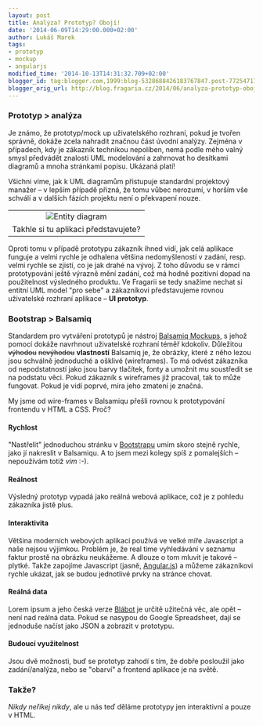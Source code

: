 ```yaml
---
layout: post
title: Analýza? Prototyp? Obojí!
date: '2014-06-09T14:29:00.000+02:00'
author: Lukáš Marek
tags:
- prototyp
- mockup
- angularjs
modified_time: '2014-10-13T14:31:32.709+02:00'
blogger_id: tag:blogger.com,1999:blog-5328688426183767847.post-7725471779792435697
blogger_orig_url: http://blog.fragaria.cz/2014/06/analyza-prototyp-oboji.html
---
```


### Prototyp \> analýza

Je známo, že prototyp/mock up uživatelského rozhraní, pokud je tvořen
správně, dokáže zcela nahradit značnou část úvodní analýzy. Zejména v
případech, kdy je zákazník technikou nepolíben, nemá podle mého valný
smysl předvádět znalosti UML modelování a zahrnovat ho desítkami
diagramů a mnoha stránkami popisu. Ukázaná platí\!

Všichni víme, jak k UML diagramům přistupuje standardní projektový
manažer – v lepším případě přizná, že tomu vůbec nerozumí, v horším vše
schválí a v dalších fázích projektu není o překvapení
nouze.

|                                                                                             |
| :-----------------------------------------------------------------------------------------: |
| ![Entity diagram](http://upload.wikimedia.org/wikipedia/commons/7/72/ER_Diagram_MMORPG.png) |
|                            Takhle si tu aplikaci představujete?                             |

Oproti tomu v případě prototypu zákazník ihned vidí, jak celá aplikace
funguje a velmi rychle je odhalena většina nedomyšleností v zadání,
resp. velmi rychle se zjistí, co je jak drahé na vývoj. Z toho důvodu se
v rámci prototypování ještě výrazně mění zadání, což má hodně pozitivní
dopad na použitelnost výsledného produktu.
Ve Fragarii se tedy snažíme nechat si entitní UML model "pro sebe" a
zákazníkovi představujeme rovnou uživatelské rozhraní aplikace – **UI
prototyp**.

### Bootstrap \> Balsamiq

Standardem pro vytváření prototypů je nástroj [Balsamiq
Mockups](http://balsamiq.com/products/mockups/), s jehož pomocí dokáže
navrhnout uživatelské rozhraní téměř kdokoliv.
Důležitou ~~výhodou~~ ~~nevýhodou~~ **vlastností** Balsamiq je, že
obrázky, které z něho lezou jsou schválně jednoduché a ošklivé
(wireframes). To má odvést zákazníka od nepodstatností jako jsou barvy
tlačítek, fonty a umožnit mu soustředit se na podstatu věci.
Pokud zákazník s wireframes již pracoval, tak to může fungovat. Pokud je
vidí poprvé, míra jeho zmatení je značná.

My jsme od wire-frames v Balsamiqu přešli rovnou k prototypování
frontendu v HTML a CSS. Proč?

#### Rychlost

"Nastřelit" jednoduchou stránku v
[Bootstrapu](http://getbootstrap.com/components/) umím skoro stejně
rychle, jako jí nakreslit v Balsamiqu. A to jsem mezi kolegy spíš z
pomalejších – nepoužívám totiž *vim* :-).

#### Reálnost

Výsledný prototyp vypadá jako reálná webová aplikace, což je z pohledu
zákazníka jistě plus.

#### Interaktivita

Většina moderních webových aplikací používá ve velké míře Javascript a
naše nejsou výjimkou. Problém je, že real time vyhledávání v seznamu
faktur prostě na obrázku neukážeme. A dlouze o tom mluvit je takové –
plytké.
Takže zapojíme Javascript (jasně, [Angular.js](https://angularjs.org/))
a můžeme zákazníkovi rychle ukázat, jak se budou jednotlivé prvky na
stránce chovat.

#### Reálná data

Lorem ipsum a jeho česká verze [Blábot](http://cs.blabot.net/) je určitě
užitečná věc, ale opět – není nad reálná data.
Pokud se nasypou do Google Spreadsheet, dají se jednoduše načíst jako
JSON a zobrazit v prototypu.

#### Budoucí využitelnost

Jsou dvě možnosti, buď se prototyp zahodí s tím, že dobře posloužil jako
zadání/analýza, nebo se "obarví" a frontend aplikace je na světě.

### Takže?

*Nikdy neříkej nikdy*, ale u nás teď děláme prototypy jen interaktivní a
pouze v HTML.
